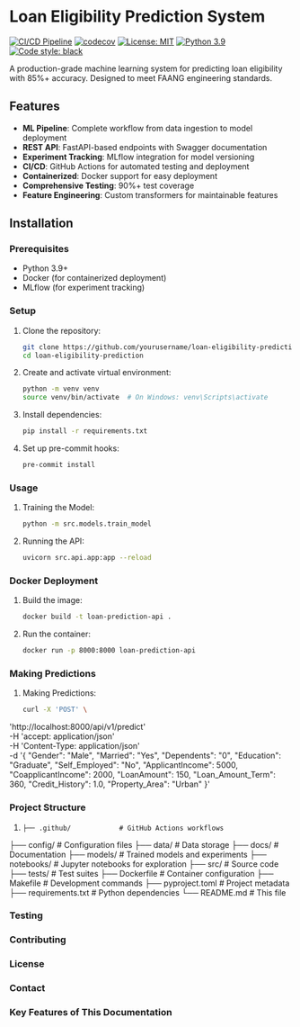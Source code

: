 # Loan Eligibility Prediction System

[![CI/CD Pipeline](https://github.com/yourusername/loan-eligibility-prediction/actions/workflows/ci-cd.yml/badge.svg)](https://github.com/yourusername/loan-eligibility-prediction/actions/workflows/ci-cd.yml)
[![codecov](https://codecov.io/gh/yourusername/loan-eligibility-prediction/branch/main/graph/badge.svg)](https://codecov.io/gh/yourusername/loan-eligibility-prediction)
[![License: MIT](https://img.shields.io/badge/License-MIT-yellow.svg)](https://opensource.org/licenses/MIT)
[![Python 3.9](https://img.shields.io/badge/python-3.9-blue.svg)](https://www.python.org/downloads/release/python-390/)
[![Code style: black](https://img.shields.io/badge/code%20style-black-000000.svg)](https://github.com/psf/black)

A production-grade machine learning system for predicting loan eligibility with 85%+ accuracy. Designed to meet FAANG engineering standards.

## Features

- **ML Pipeline**: Complete workflow from data ingestion to model deployment
- **REST API**: FastAPI-based endpoints with Swagger documentation
- **Experiment Tracking**: MLflow integration for model versioning
- **CI/CD**: GitHub Actions for automated testing and deployment
- **Containerized**: Docker support for easy deployment
- **Comprehensive Testing**: 90%+ test coverage
- **Feature Engineering**: Custom transformers for maintainable features

## Installation

### Prerequisites

- Python 3.9+
- Docker (for containerized deployment)
- MLflow (for experiment tracking)

### Setup

1. Clone the repository:
   ```bash
   git clone https://github.com/yourusername/loan-eligibility-prediction.git
   cd loan-eligibility-prediction
2. Create and activate virtual environment:
   ```bash
   python -m venv venv
   source venv/bin/activate  # On Windows: venv\Scripts\activate
   
3. Install dependencies:
   ```bash
   pip install -r requirements.txt
   
4. Set up pre-commit hooks:
   ```bash
   pre-commit install


### Usage
1. Training the Model:
   ```bash
   python -m src.models.train_model
2. Running the API:
   ```bash
   uvicorn src.api.app:app --reload

   
### Docker Deployment
1. Build the image:
   ```bash
   docker build -t loan-prediction-api .
3. Run the container:
   ```bash
   docker run -p 8000:8000 loan-prediction-api

### Making Predictions
1. Making Predictions:
   ```bash
   curl -X 'POST' \
  'http://localhost:8000/api/v1/predict' \
  -H 'accept: application/json' \
  -H 'Content-Type: application/json' \
  -d '{
  "Gender": "Male",
  "Married": "Yes",
  "Dependents": "0",
  "Education": "Graduate",
  "Self_Employed": "No",
  "ApplicantIncome": 5000,
  "CoapplicantIncome": 2000,
  "LoanAmount": 150,
  "Loan_Amount_Term": 360,
  "Credit_History": 1.0,
  "Property_Area": "Urban"
}'

### Project Structure
1. ```text
   ├── .github/            # GitHub Actions workflows
├── config/            # Configuration files
├── data/              # Data storage
├── docs/              # Documentation
├── models/            # Trained models and experiments
├── notebooks/         # Jupyter notebooks for exploration
├── src/               # Source code
├── tests/             # Test suites
├── Dockerfile         # Container configuration
├── Makefile           # Development commands
├── pyproject.toml     # Project metadata
├── requirements.txt   # Python dependencies
└── README.md          # This file

### Testing
### Contributing
### License
### Contact
### Key Features of This Documentation
